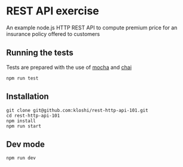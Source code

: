 # REST API exercise
An example node.js HTTP REST API to compute premium price for an insurance policy offered to customers
## Running the tests
Tests are prepared with the use of [mocha](https://mochajs.org/) and [chai](https://www.chaijs.com/)
```
npm run test
```
## Installation
```
git clone git@github.com:kloshi/rest-http-api-101.git
cd rest-http-api-101
npm install
npm run start
```
## Dev mode
```
npm run dev
```
